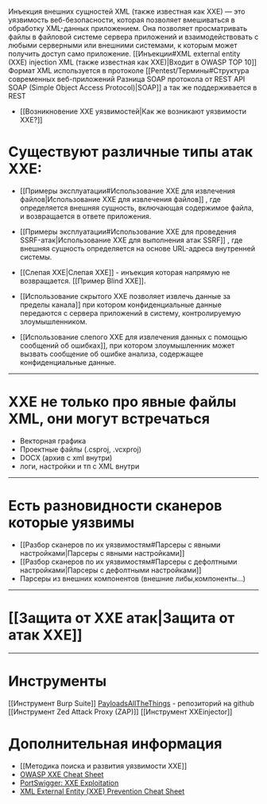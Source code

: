 
Инъекция внешних сущностей XML (также известная как XXE) — это уязвимость веб-безопасности, которая позволяет вмешиваться в обработку XML-данных приложением. Она позволяет просматривать файлы в файловой системе сервера приложений и взаимодействовать с любыми серверными или внешними системами, к которым может получить доступ само приложение.
[[Инъекции#XML external entity (XXE) injection XML (также известная как XXE)|Входит в OWASP TOP 10]] Формат XML используется в протоколе [[Pentest/Термины#Структура современных веб-приложений Разница SOAP протокола от REST API SOAP (Simple Object Access Protocol)|SOAP]] а так же поддерживается в REST

- [[Возникновение XXE уязвимостей|Как же возникают уязвимости XXE?]]

# Существуют различные типы атак XXE:
- [[Примеры эксплуатации#Использование XXE для извлечения файлов|Использование XXE для извлечения файлов]] , где определяется внешняя сущность, включающая содержимое файла, и возвращается в ответе приложения.

- [[Примеры эксплуатации#Использование XXE для проведения SSRF-атак|Использование XXE для выполнения атак SSRF]] , где внешняя сущность определяется на основе URL-адреса внутренней системы.

- [[Слепая XXE|Слепая XXE]] - инъекция которая напрямую не возвращается. [[Пример Blind XXE]].

- [[Использование скрытого XXE позволяет извлечь данные за пределы канала]] при котором конфиденциальные данные передаются с сервера приложений в систему, контролируемую злоумышленником. 

- [[Использование слепого XXE для извлечения данных с помощью сообщений об ошибках]], при котором злоумышленник может вызвать сообщение об ошибке анализа, содержащее конфиденциальные данные.

----
# XXE не только про явные файлы XML, они могут встречаться

- Векторная графика
- Проектные файлы (.csproj, .vcxproj)
- DOCX (архив с xml внутри)
- логи, настройки и тп с XML внутри

----

# Есть разновидности сканеров которые уязвимы
- [[Разбор сканеров по их уязвимостям#Парсеры с явными настройками|Парсеры с явными настройками]]
- [[Разбор сканеров по их уязвимостям#Парсеры с дефолтными настройками|Парсеры с дефолтными настройками]]
- Парсеры из внешних компонентов (внешние либы,компоненты...)

---

# [[Защита от XXE атак|Защита от атак XXE]]

----

# Инструменты
[[Инструмент Burp Suite]]
[PayloadsAllTheThings](https://github.com/swisskyrepo/PayloadsAllTheThings/tree/master/XXE%20Injection) - репозиторий на github
[[Инструмент Zed Attack Proxy (ZAP)]]
[[Инструмент XXEinjector]]

# Дополнительная информация

- [[Методика поиска и развития уязвимости XXE]]
- [OWASP XXE Cheat Sheet](https://owasp.org/www-community/vulnerabilities/XML_External_Entity_(XXE)_Processing)
- [PortSwigger: XXE Exploitation](https://portswigger.net/web-security/xxe)
- [XML External Entity (XXE) Prevention Cheat Sheet](https://cheatsheetseries.owasp.org/cheatsheets/XML_External_Entity_Prevention_Cheat_Sheet.html)